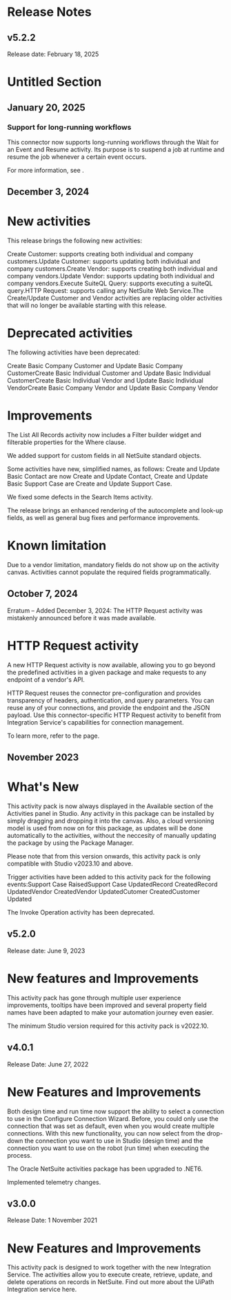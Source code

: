 ﻿# Release Notes


## v5.2.2

Release date: February 18, 2025

# Untitled Section


## January 20, 2025




### Support for long-running workflows

This connector now supports long-running workflows through the Wait for an Event and
                Resume activity. Its purpose is to suspend a job at runtime and resume the job
            whenever a certain event occurs.

For more information, see .


## December 3, 2024

# New activities

This release brings the following new activities:

Create Customer: supports creating both individual and company
                            customers.Update Customer: supports updating both individual and company
                            customers.Create Vendor: supports creating both individual and company
                            vendors.Update Vendor: supports updating both individual and company
                            vendors.Execute SuiteQL Query: supports executing a suiteQL query.HTTP Request: supports
                        calling any NetSuite Web Service.The Create/Update Customer and Vendor activities are replacing older activities
                that will no longer be available starting with this release.

# Deprecated activities

The following activities have been deprecated:

Create Basic Company Customer and Update Basic Company CustomerCreate Basic Individual Customer and Update Basic Individual CustomerCreate Basic Individual Vendor and Update Basic Individual VendorCreate Basic Company Vendor and Update Basic Company Vendor

# Improvements

The List All Records activity now includes a Filter builder widget and filterable properties for the Where clause.

We added support for custom fields in all NetSuite standard objects.

Some activities have new, simplified names, as follows: Create and Update Basic Contact are now Create and Update Contact, Create and Update Basic Support Case are Create and Update Support Case.

We fixed some defects in the Search Items activity.

The release brings an enhanced rendering of the autocomplete and look-up fields, as well as
                general bug fixes and performance improvements.

# Known limitation

Due to a vendor limitation, mandatory fields do not show up on the activity canvas. Activities
                cannot populate the required fields programmatically.


## October 7, 2024

Erratum – Added December 3, 2024: The HTTP Request activity was
            mistakenly announced before it was made available.

# HTTP Request activity

A new HTTP Request activity is now available, allowing you to go beyond the
                predefined activities in a given package and make requests to any endpoint of a
                vendor's API.

HTTP Request reuses the connector pre-configuration and provides transparency
                of headers, authentication, and query parameters. You can reuse any of your
                connections, and provide the endpoint and the JSON payload. Use this
                connector-specific HTTP Request activity to benefit from Integration
                Service's capabilities for connection management.

To learn more, refer to the  page.


## November 2023

# What's New

This activity pack is now always displayed in the Available section of the
                Activities panel in Studio. Any activity in this package can be installed by simply
                dragging and dropping it into the canvas. Also, a cloud versioning model is used
                from now on for this package, as updates will be done automatically to the
                activities, without the neccesity of manually updating the package by using the
                    Package Manager.

Please note that from this version onwards, this activity pack is only compatible
                    with Studio v2023.10 and above.

Trigger activities have been added to this activity pack for the following events:Support Case RaisedSupport Case UpdatedRecord CreatedRecord UpdatedVendor CreatedVendor UpdatedCutomer CreatedCustomer Updated

The Invoke Operation activity has been deprecated.


## v5.2.0

Release date: June 9, 2023

# New features and Improvements

This activity pack has gone through multiple user experience improvements, tooltips have been improved and several property field names have been adapted to make your automation journey even easier.

The minimum Studio version required for this activity pack is v2022.10.


## v4.0.1

Release Date: June 27, 2022

# New Features and Improvements

Both design time and run time now support the ability to select a connection to use in the Configure Connection Wizard. Before, you could only use the connection that was set as default, even when you would create multiple connections. With this new functionality, you can now select from the drop-down the connection you want to use in Studio (design time) and the connection you want to use on the robot (run time) when executing the process.

The Oracle NetSuite activities package has been upgraded to .NET6.

Implemented telemetry changes.


## v3.0.0

Release Date: 1 November 2021

# New Features and Improvements

This activity pack is designed to work together with the new Integration Service. The activities allow you to execute create, retrieve, update, and delete operations on records in NetSuite. Find out more about the UiPath Integration service here.

